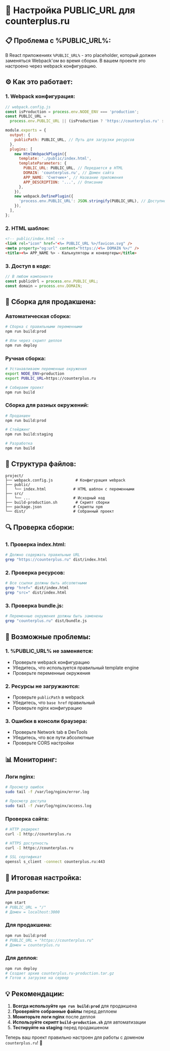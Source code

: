 # 🔧 Настройка PUBLIC_URL для counterplus.ru

## 📋 **Проблема с %PUBLIC_URL%:**

В React приложениях `%PUBLIC_URL%` - это placeholder, который должен заменяться Webpack'ом во время сборки. В вашем проекте это настроено через webpack конфигурацию.

## ⚙️ **Как это работает:**

### **1. Webpack конфигурация:**

```javascript
// webpack.config.js
const isProduction = process.env.NODE_ENV === 'production';
const PUBLIC_URL =
  process.env.PUBLIC_URL || (isProduction ? 'https://counterplus.ru' : '/');

module.exports = {
  output: {
    publicPath: PUBLIC_URL, // Путь для загрузки ресурсов
  },
  plugins: [
    new HtmlWebpackPlugin({
      template: './public/index.html',
      templateParameters: {
        PUBLIC_URL: PUBLIC_URL, // Передается в HTML
        DOMAIN: 'counterplus.ru', // Домен сайта
        APP_NAME: 'Счетчик+', // Название приложения
        APP_DESCRIPTION: '...', // Описание
      },
    }),
    new webpack.DefinePlugin({
      'process.env.PUBLIC_URL': JSON.stringify(PUBLIC_URL), // Доступно в коде
    }),
  ],
};
```

### **2. HTML шаблон:**

```html
<!-- public/index.html -->
<link rel="icon" href="<%= PUBLIC_URL %>/favicon.svg" />
<meta property="og:url" content="https://<%= DOMAIN %>/" />
<title><%= APP_NAME %> - Калькуляторы и конвертеры</title>
```

### **3. Доступ в коде:**

```typescript
// В любом компоненте
const publicUrl = process.env.PUBLIC_URL;
const domain = process.env.DOMAIN;
```

## 🚀 **Сборка для продакшена:**

### **Автоматическая сборка:**

```bash
# Сборка с правильными переменными
npm run build:prod

# Или через скрипт деплоя
npm run deploy
```

### **Ручная сборка:**

```bash
# Устанавливаем переменные окружения
export NODE_ENV=production
export PUBLIC_URL=https://counterplus.ru

# Собираем проект
npm run build
```

### **Сборка для разных окружений:**

```bash
# Продакшен
npm run build:prod

# Стейджинг
npm run build:staging

# Разработка
npm run build
```

## 📁 **Структура файлов:**

```
project/
├── webpack.config.js          # Конфигурация webpack
├── public/
│   └── index.html            # HTML шаблон с переменными
├── src/
│   └── ...                   # Исходный код
├── build-production.sh        # Скрипт сборки
├── package.json              # Скрипты npm
└── dist/                     # Собранный проект
```

## 🔍 **Проверка сборки:**

### **1. Проверка index.html:**

```bash
# Должно содержать правильные URL
grep "https://counterplus.ru" dist/index.html
```

### **2. Проверка ресурсов:**

```bash
# Все ссылки должны быть абсолютными
grep "href=" dist/index.html
grep "src=" dist/index.html
```

### **3. Проверка bundle.js:**

```bash
# Переменные окружения должны быть заменены
grep "counterplus.ru" dist/bundle.js
```

## 🚨 **Возможные проблемы:**

### **1. %PUBLIC_URL% не заменяется:**

- Проверьте webpack конфигурацию
- Убедитесь, что используется правильный template engine
- Проверьте переменные окружения

### **2. Ресурсы не загружаются:**

- Проверьте `publicPath` в webpack
- Убедитесь, что `base href` правильный
- Проверьте nginx конфигурацию

### **3. Ошибки в консоли браузера:**

- Проверьте Network tab в DevTools
- Убедитесь, что все пути абсолютные
- Проверьте CORS настройки

## 📊 **Мониторинг:**

### **Логи nginx:**

```bash
# Просмотр ошибок
sudo tail -f /var/log/nginx/error.log

# Просмотр доступа
sudo tail -f /var/log/nginx/access.log
```

### **Проверка сайта:**

```bash
# HTTP редирект
curl -I http://counterplus.ru

# HTTPS доступность
curl -I https://counterplus.ru

# SSL сертификат
openssl s_client -connect counterplus.ru:443
```

## 🎯 **Итоговая настройка:**

### **Для разработки:**

```bash
npm start
# PUBLIC_URL = "/"
# Домен = localhost:3000
```

### **Для продакшена:**

```bash
npm run build:prod
# PUBLIC_URL = "https://counterplus.ru"
# Домен = counterplus.ru
```

### **Для деплоя:**

```bash
npm run deploy
# Создает архив counterplus.ru-production.tar.gz
# Готов к загрузке на сервер
```

## 💡 **Рекомендации:**

1. **Всегда используйте `npm run build:prod`** для продакшена
2. **Проверяйте собранные файлы** перед деплоем
3. **Мониторьте логи nginx** после деплоя
4. **Используйте скрипт `build-production.sh`** для автоматизации
5. **Тестируйте на staging** перед продакшеном

Теперь ваш проект правильно настроен для работы с доменом `counterplus.ru`! 🎉

